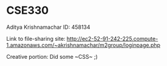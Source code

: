 # CSE330
Aditya Krishnamachar
ID: 458134

Link to file-sharing site:
http://ec2-52-91-242-225.compute-1.amazonaws.com/~akrishnamachar/m2group/loginpage.php

Creative portion:
Did some ~CSS~ ;)






